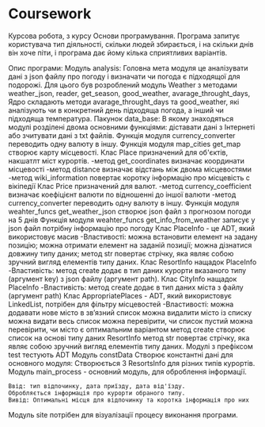 # Coursework
Курсова робота, з курсу Основи програмування.
Програма запитує користувача тип діяльності, скільки людей збирається, і на скільки днів він хоче піти, і програма дає йому кілька сприятливих варіантів.

Опис програми:
  Модуль  analysis:
  Головна мета модуля це аналізувати дані з json файлу про погоду і визначати
  чи погода є підходящої для подорожі. Для цього був розроблений модуль Weather
  з методами weather_json, reader, get_season, good_weather, avarage_throught_days,
  Ядро складають методи avarage_throught_days та good_weather, які аналізують чи в
  конкретний день підходяща погода, а інший чи підходяща температура.
  Пакунок data_base:
  В якому знаходяться модулі розділені двома основними функціями: діставати дані з
  Інтернеті або зчитувати дані з txt файлів.
  Функція модуля currency_converter переводить одну валюту в іншу.
  Функція модуля map_cities get_map створює карту місцевості.
  Клас Place призначений для об'єктів, накшатлт міст курортів. 
   -метод get_coordinates визначає координати місцевості
   -метод distance визначає відстань між двома місцевостями
   -метод wiki_information повертає коротку інформацію про місцевість с вікіпедії
  Клас Price призначений для валют.
   -метод currency_coefficient визначає коефіцієнт валюти по відношенні до іншої валюти
   -метод currency_converter переводить одну валюту в іншу.
  Функція модуля weahter_funcs get_weather_json створює json файл з прогнозом погоди на 5 днів
  Функція модуля weahter_funcs get_info_from_weather записує у json файл потрібну інформацію про погоду
  Клас PlaceInfo - це ADT, який використовує масив
   -Властивості:
   можна встановити елемент на задану позицію;
   можна отримати елемент на заданій позиції;
   можна дізнатися довжину типу даних;
   метод str повертає стрічку, яка являє собою зручний вигляд елементів типу даних.
  Клас ResortInfo нащадок PlaceInfo
   -Властивість:
   метод create додає в тип даних курорти вказаного типу (аргумент key) з json файлу (аргумент path).
  Клас CityInfo нащадок PlaceInfo
   -Властивість:
   метод create додає в тип даних міста з файлу (аргумент path)
  Клас AppropriatePlaces - ADT, який використовує LinkedList, потрібен для фільтру місцевостей
   -Властивості:
    можна додавати нове місто в зв’язний список
    можна видалити місто із списку
    можна видати весь список
    можна перевірити, чи список пустий
    можна перевірити, чи місто є оптимальним варіантом
    метод create створює список на основі типу даних ResortInfo
    метод str повертає стрічку, яка являє собою зручний вигляд елементів типу даних.
  Модулі з префіксом test тестують ADT
  Модуль constData
   Створює константні дані для основного модуля: Створюється 3 ResortsInfo для різних типів курортів.
  Модуль main_process - основний модуль, для оброблення інформації.

    Ввід: тип відпочинку, дата приїзду, дата від'їзду.
    Обробляється інформація про курорти обраного типу.
    Вивід: Оптимальні місця для відпочинку та коротка інформація про них 
  Модуль site потрібен для візуалізації процесу виконання програми. 

